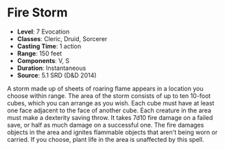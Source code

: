 # Fire Storm

- **Level**: 7 Evocation
- **Classes**: Cleric, Druid, Sorcerer
- **Casting Time**: 1 action
- **Range**: 150 feet
- **Components**: V, S
- **Duration**: Instantaneous
- **Source**: 5.1 SRD (D&D 2014)

A storm made up of sheets of roaring flame appears in a location you choose within range. The area of the storm consists of up to ten 10-foot cubes, which you can arrange as you wish. Each cube must have at least one face adjacent to the face of another cube. Each creature in the area must make a dexterity saving throw. It takes 7d10 fire damage on a failed save, or half as much damage on a successful one. The fire damages objects in the area and ignites flammable objects that aren't being worn or carried. If you choose, plant life in the area is unaffected by this spell.


